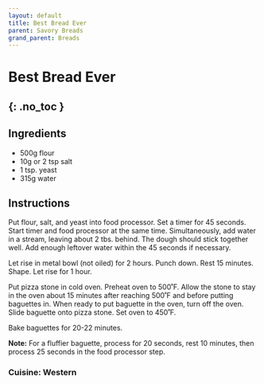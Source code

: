 ```yaml
---
layout: default
title: Best Bread Ever
parent: Savory Breads
grand_parent: Breads
---
```


# Best Bread Ever
{: .no_toc }
---

## Ingredients
<ul>
	<li>500g flour</li>
	<li>10g or 2 tsp salt</li>
	<li>1 tsp. yeast</li>
	<li>315g water</li>
</ul>

## Instructions
Put flour, salt, and yeast into food processor. Set a timer for 45 seconds. Start timer and food processor at the same time. Simultaneously, add water in a stream, leaving about 2 tbs. behind. The dough should stick together well. Add enough leftover water within the 45 seconds if necessary.

Let rise in metal bowl (not oiled) for 2 hours. Punch down. Rest 15 minutes. Shape. Let rise for 1 hour.

Put pizza stone in cold oven. Preheat oven to 500˚F. Allow the stone to stay in the oven about 15 minutes after reaching 500˚F and before putting baguettes in. When ready to put baguette in the oven, turn off the oven. Slide baguette onto pizza stone. Set oven to 450˚F.

Bake baguettes for 20-22 minutes.

<b>Note:</b> For a fluffier baguette, process for 20 seconds, rest 10 minutes, then process 25 seconds in the food processor step.

### Cuisine: Western
